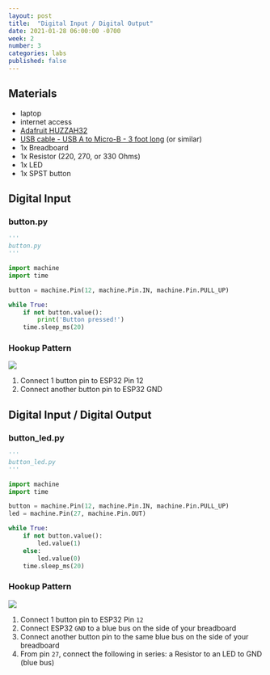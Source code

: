 ```yaml
---
layout: post
title:  "Digital Input / Digital Output"
date: 2021-01-28 06:00:00 -0700
week: 2
number: 3
categories: labs
published: false
---
```


## Materials

* laptop
* internet access
* [Adafruit HUZZAH32](https://www.adafruit.com/product/3591)
* [USB cable - USB A to Micro-B - 3 foot long](https://www.adafruit.com/product/592) (or similar)
* 1x Breadboard
* 1x Resistor (220, 270, or 330 Ohms)
* 1x LED
* 1x SPST button


## Digital Input

### button.py

```python
'''
button.py
'''

import machine
import time

button = machine.Pin(12, machine.Pin.IN, machine.Pin.PULL_UP)

while True:
    if not button.value():
        print('Button pressed!')
    time.sleep_ms(20)

```

### Hookup Pattern

![]({{site.url}}/assets/imgs/fritzing/button.png)

1. Connect 1 button pin to ESP32 Pin 12
2. Connect another button pin to ESP32 GND


## Digital Input / Digital Output

### button_led.py

```python
'''
button_led.py
'''

import machine
import time

button = machine.Pin(12, machine.Pin.IN, machine.Pin.PULL_UP)
led = machine.Pin(27, machine.Pin.OUT)

while True:
    if not button.value():
        led.value(1)
    else:
        led.value(0)
    time.sleep_ms(20)
```

### Hookup Pattern

![]({{site.url}}/assets/imgs/fritzing/button_led.png)

1. Connect 1 button pin to ESP32 Pin `12`
2. Connect ESP32 `GND` to a blue bus on the side of your breadboard
3. Connect another button pin to the same blue bus on the side of your breadboard
4. From pin `27`, connect the following in series: a Resistor to an LED to GND (blue bus)

